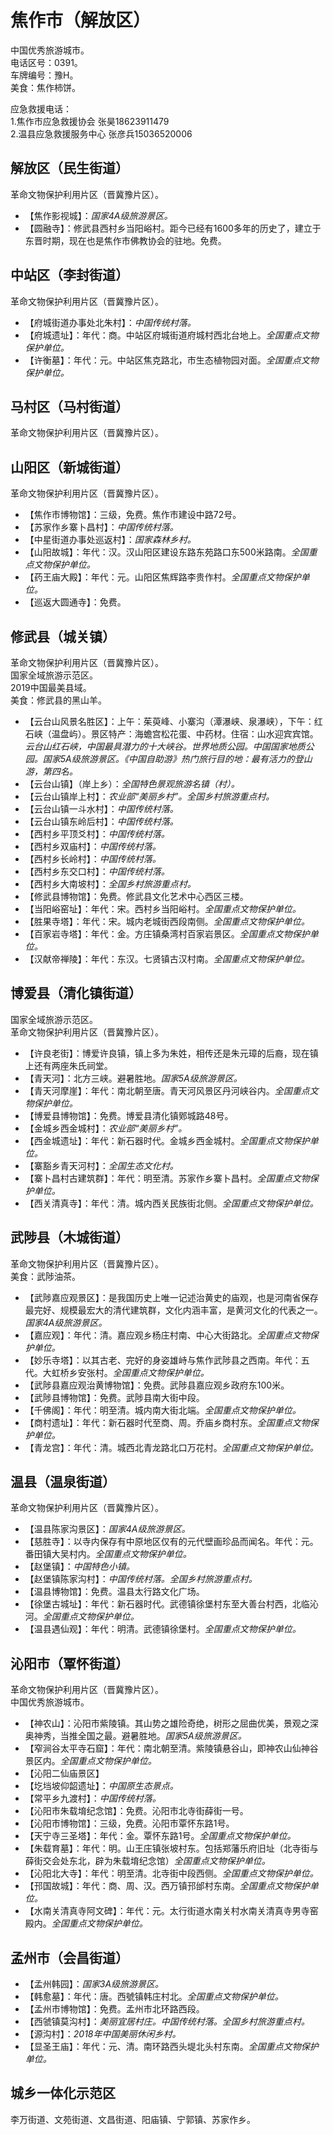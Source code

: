 # 焦作市（解放区）  
中国优秀旅游城市。  
电话区号：0391。  
车牌编号：豫H。  
美食：焦作柿饼。  
  
应急救援电话：  
1.焦作市应急救援协会 张昊18623911479  
2.温县应急救援服务中心 张彦兵15036520006  
  
## 解放区（民生街道）  
革命文物保护利用片区（晋冀豫片区）。  
* 【焦作影视城】：*国家4A级旅游景区。*  
* 【圆融寺】：修武县西村乡当阳峪村。距今已经有1600多年的历史了，建立于东晋时期，现在也是焦作市佛教协会的驻地。免费。

## 中站区（李封街道）  
革命文物保护利用片区（晋冀豫片区）。  
* 【府城街道办事处北朱村】：*中国传统村落。*  
* 【府城遗址】：年代：商。中站区府城街道府城村西北台地上。*全国重点文物保护单位。*  
* 【许衡墓】：年代：元。中站区焦克路北，市生态植物园对面。*全国重点文物保护单位。*    

## 马村区（马村街道）  
革命文物保护利用片区（晋冀豫片区）。  

## 山阳区（新城街道）  
革命文物保护利用片区（晋冀豫片区）。  
* 【焦作市博物馆】：三级，免费。焦作市建设中路72号。  
* 【苏家作乡寨卜昌村】：*中国传统村落。*  
* 【中星街道办事处巡返村】：*国家森林乡村。*  
* 【山阳故城】：年代：汉。汉山阳区建设东路东苑路口东500米路南。*全国重点文物保护单位。*    
* 【药王庙大殿】：年代：元。山阳区焦辉路李贵作村。*全国重点文物保护单位。*    
* 【巡返大圆通寺】：免费。

## 修武县（城关镇）  
革命文物保护利用片区（晋冀豫片区）。  
国家全域旅游示范区。  
2019中国最美县域。  
美食：修武县的黑山羊。  
* 【云台山风景名胜区】：上午：茱萸峰、小寨沟（潭瀑峡、泉瀑峡），下午：红石峡（温盘屿）。景区特产：海蟾宫松花蛋、中药材。住宿：山水迎宾宾馆。*云台山红石峡，中国最具潜力的十大峡谷。世界地质公园。中国国家地质公园。国家5A级旅游景区。《中国自助游》热门旅行目的地：最有活力的登山游，第四名。*  
* 【云台山镇】（岸上乡）：*全国特色景观旅游名镇（村）。*  
* 【云台山镇岸上村】：*农业部“美丽乡村”。全国乡村旅游重点村。*  
* 【云台山镇一斗水村】：*中国传统村落。*  
* 【云台山镇东岭后村】：*中国传统村落。*  
* 【西村乡平顶爻村】：*中国传统村落。*  
* 【西村乡双庙村】：*中国传统村落。*  
* 【西村乡长岭村】：*中国传统村落。*  
* 【西村乡东交口村】：*中国传统村落。*  
* 【西村乡大南坡村】：*全国乡村旅游重点村。*  
* 【修武县博物馆】：免费。修武县文化艺术中心西区三楼。  
* 【当阳峪窑址】：年代：宋。西村乡当阳峪村。*全国重点文物保护单位。*  
* 【胜果寺塔】：年代：宋。城内老城街西段南侧。*全国重点文物保护单位。*  
* 【百家岩寺塔】：年代：金。方庄镇桑湾村百家岩景区。*全国重点文物保护单位。*  
* 【汉献帝禅陵】：年代：东汉。七贤镇古汉村南。*全国重点文物保护单位。*  

## 博爱县（清化镇街道）  
国家全域旅游示范区。  
革命文物保护利用片区（晋冀豫片区）。  
* 【许良老街】：博爱许良镇，镇上多为朱姓，相传还是朱元璋的后裔，现在镇上还有两座朱氏祠堂。  
* 【青天河】：北方三峡。避暑胜地。*国家5A级旅游景区。*  
* 【青天河摩崖】：年代：南北朝至唐。青天河风景区丹河峡谷内。*全国重点文物保护单位。*  
* 【博爱县博物馆】：免费。博爱县清化镇鄈城路48号。  
* 【金城乡西金城村】：*农业部“美丽乡村”。*  
* 【西金城遗址】：年代：新石器时代。金城乡西金城村。*全国重点文物保护单位。*  
* 【寨豁乡青天河村】：*全国生态文化村。*  
* 【寨卜昌村古建筑群】：年代：明至清。苏家作乡寨卜昌村。*全国重点文物保护单位。*  
* 【西关清真寺】：年代：清。城内西关民族街北侧。*全国重点文物保护单位。*  

## 武陟县（木城街道）  
革命文物保护利用片区（晋冀豫片区）。  
美食：武陟油茶。  
* 【武陟嘉应观景区】：是我国历史上唯一记述治黄史的庙观，也是河南省保存最完好、规模最宏大的清代建筑群，文化内涵丰富，是黄河文化的代表之一。*国家4A级旅游景区。*  
* 【嘉应观】：年代：清。嘉应观乡杨庄村南、中心大街路北。*全国重点文物保护单位。*  
* 【妙乐寺塔】：以其古老、完好的身姿雄峙与焦作武陟县之西南。年代：五代。大虹桥乡安张村。*全国重点文物保护单位。*  
* 【武陟县嘉应观治黄博物馆】：免费。武陟县嘉应观乡政府东100米。  
* 【武陟县博物馆】：免费。武陟县南大街中段。  
* 【千佛阁】：年代：明至清。城内南大街北端。*全国重点文物保护单位。*  
* 【商村遗址】：年代：新石器时代至商、周。乔庙乡商村东。*全国重点文物保护单位。*  
* 【青龙宫】：年代：清。城西北青龙路北口万花村。*全国重点文物保护单位。*   

## 温县（温泉街道）  
革命文物保护利用片区（晋冀豫片区）。  
* 【温县陈家沟景区】：*国家4A级旅游景区。*  
* 【慈胜寺】：以寺内保存有中原地区仅有的元代壁画珍品而闻名。年代：元。番田镇大吴村内。*全国重点文物保护单位。*   
* 【赵堡镇】：*中国特色小镇。*  
* 【赵堡镇陈家沟村】：*中国传统村落。全国乡村旅游重点村。*  
* 【温县博物馆】：免费。温县太行路文化广场。  
* 【徐堡古城址】：年代：新石器时代。武德镇徐堡村东至大善台村西，北临沁河。*全国重点文物保护单位。*   
* 【温县遇仙观】：年代：明清。武德镇徐堡村。*全国重点文物保护单位。*   

## 沁阳市（覃怀街道）  
革命文物保护利用片区（晋冀豫片区）。  
中国优秀旅游城市。  
* 【神农山】：沁阳市紫陵镇。其山势之雄险奇绝，树形之屈曲优美，景观之深奥神秀，当推全国之最。避暑胜地。*国家5A级旅游景区。*  
* 【窄涧谷太平寺石窟】：年代：南北朝至清。紫陵镇悬谷山，即神农山仙神谷景区内。*全国重点文物保护单位。*   
* 【沁阳二仙庙景区】  
* 【圪垱坡仰韶遗址】：*中国原生态景点。*  
* 【常平乡九渡村】：*中国传统村落。*  
* 【沁阳市朱载堉纪念馆】：免费。沁阳市北寺街薛街一号。  
* 【沁阳市博物馆】：三级，免费。沁阳市覃怀东路1号。  
* 【天宁寺三圣塔】：年代：金。覃怀东路1号。*全国重点文物保护单位。*   
* 【朱载育墓】：年代：明。山王庄镇张坡村东。包括郑藩乐府旧址（北寺街与薛街交会处东北，辟为朱载堉纪念馆）*全国重点文物保护单位。*   
* 【沁阳北大寺】：年代：明至清。北寺街中段西侧。*全国重点文物保护单位。*   
* 【邘国故城】：年代：商、周、汉。西万镇邘邰村东南。*全国重点文物保护单位。*   
* 【水南关清真寺阿文碑】：年代：元。太行街道水南关村水南关清真寺男寺窑殿内。*全国重点文物保护单位。*   

## 孟州市（会昌街道）  
* 【孟州韩园】：*国家3A级旅游景区。*  
* 【韩愈墓】：年代：唐。西號镇韩庄村北。*全国重点文物保护单位。*   
* 【孟州市博物馆】：免费。孟州市北环路西段。  
* 【西虢镇莫沟村】：*美丽宜居村庄。中国传统村落。全国乡村旅游重点村。*  
* 【源沟村】：*2018年中国美丽休闲乡村。*  
* 【显圣王庙】：年代：元、清。南环路西头堤北头村东南。*全国重点文物保护单位。*   

## 城乡一体化示范区   
李万街道、文苑街道、文昌街道、阳庙镇、宁郭镇、苏家作乡。